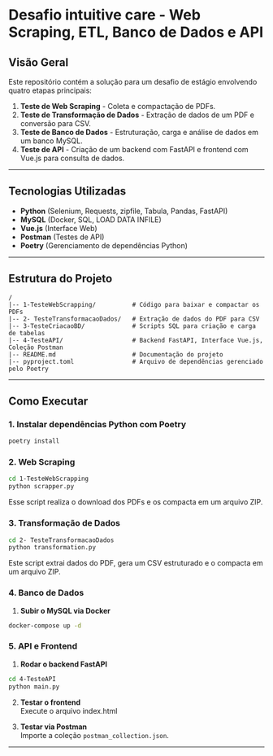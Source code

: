 # Desafio intuitive care - Web Scraping, ETL, Banco de Dados e API

## Visão Geral
Este repositório contém a solução para um desafio de estágio envolvendo quatro etapas principais:

1. **Teste de Web Scraping** - Coleta e compactação de PDFs.
2. **Teste de Transformação de Dados** - Extração de dados de um PDF e conversão para CSV.
3. **Teste de Banco de Dados** - Estruturação, carga e análise de dados em um banco MySQL.
4. **Teste de API** - Criação de um backend com FastAPI e frontend com Vue.js para consulta de dados.

---
## Tecnologias Utilizadas
- **Python** (Selenium, Requests, zipfile, Tabula, Pandas, FastAPI)
- **MySQL** (Docker, SQL, LOAD DATA INFILE)
- **Vue.js** (Interface Web)
- **Postman** (Testes de API)
- **Poetry** (Gerenciamento de dependências Python)

---
## Estrutura do Projeto

```
/
|-- 1-TesteWebScrapping/          # Código para baixar e compactar os PDFs
|-- 2- TesteTransformacaoDados/   # Extração de dados do PDF para CSV
|-- 3-TesteCriacaoBD/             # Scripts SQL para criação e carga de tabelas
|-- 4-TesteAPI/                   # Backend FastAPI, Interface Vue.js, Coleção Postman
|-- README.md                     # Documentação do projeto
|-- pyproject.toml                # Arquivo de dependências gerenciado pelo Poetry
```

---
## Como Executar

### 1. Instalar dependências Python com Poetry
```bash
poetry install
```

### 2. Web Scraping
```bash
cd 1-TesteWebScrapping
python scrapper.py
```
Esse script realiza o download dos PDFs e os compacta em um arquivo ZIP.

### 3. Transformação de Dados
```bash
cd 2- TesteTransformacaoDados
python transformation.py
```
Este script extrai dados do PDF, gera um CSV estruturado e o compacta em um arquivo ZIP.

### 4. Banco de Dados
1. **Subir o MySQL via Docker**
```bash
docker-compose up -d
```

### 5. API e Frontend
1. **Rodar o backend FastAPI**
```bash
cd 4-TesteAPI
python main.py
```
2. **Testar o frontend**
 <br>   Execute o arquivo index.html

1. **Testar via Postman**
<br> Importe a coleção `postman_collection.json`.

---


